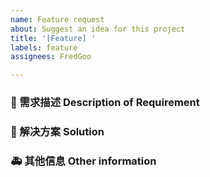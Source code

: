```yaml
---
name: Feature request
about: Suggest an idea for this project
title: '[Feature] '
labels: feature
assignees: FredGoo

---
```


### 🥰 需求描述 Description of Requirement

<!-- 请在上方详细地描述需求，让大家都能理解。 -->
<!-- Please describe you need in detail above so that everyone can understand. -->

### 🧐 解决方案 Solution

<!-- 如果你有解决方案，请在上方清晰地阐述。 -->
<!-- If you have a solution, please state it clearly above. -->

### 🚑 其他信息 Other information

<!-- 请在上方输入，如截图等其他信息。-->
<!-- Please enter other information such as screenshots above. -->
